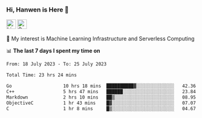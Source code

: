 ### Hi, Hanwen is Here 👋
<p>
	<a href="https://www.linkedin.com/in/liu-hanwen/"><img src="https://img.shields.io/badge/@hanwen-0A66C2?style=flat&logo=LinkedIn&logoColor=white" alt="Linkedin"  height="25px"/></a> 
	<a href="https://scholar.google.com/citations?user=HDF0su0AAAAJ"><img src="https://img.shields.io/badge/scholar-4385FE.svg?&style=plastic&logo=google-scholar&logoColor=white" alt="Google Scholar" height="25px"> </a>
</p>
🌱 My interest is Machine Learning Infrastructure and Serverless Computing

📊 **The last 7 days I spent my time on** 
<!--START_SECTION:waka-->

```txt
From: 18 July 2023 - To: 25 July 2023

Total Time: 23 hrs 24 mins

Go                   10 hrs 18 mins  ██████████▓░░░░░░░░░░░░░░   42.36 %
C++                  5 hrs 47 mins   ██████░░░░░░░░░░░░░░░░░░░   23.84 %
Markdown             2 hrs 10 mins   ██▒░░░░░░░░░░░░░░░░░░░░░░   08.95 %
ObjectiveC           1 hr 43 mins    █▓░░░░░░░░░░░░░░░░░░░░░░░   07.07 %
C                    1 hr 8 mins     █▒░░░░░░░░░░░░░░░░░░░░░░░   04.67 %
```

<!--END_SECTION:waka-->


<!--
**david990917/david990917** is a ✨ _special_ ✨ repository because its `README.md` (this file) appears on your GitHub profile.

Here are some ideas to get you started:

- 🔭 I’m currently working on ...
- 🌱 I’m currently learning ...
- 👯 I’m looking to collaborate on ...
- 🤔 I’m looking for help with ...
- 💬 Ask me about ...
- 📫 How to reach me: ...
- 😄 Pronouns: ...
- ⚡ Fun fact: ...
-->

